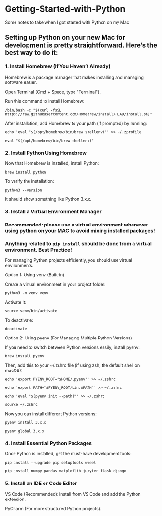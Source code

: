 # Getting-Started-with-Python
Some notes to take when I got started with Python on my Mac

## Setting up Python on your new Mac for development is pretty straightforward. Here’s the best way to do it:

### 1. Install Homebrew (If You Haven’t Already)

Homebrew is a package manager that makes installing and managing software easier.

Open Terminal (Cmd + Space, type "Terminal").

Run this command to install Homebrew:

`/bin/bash -c "$(curl -fsSL https://raw.githubusercontent.com/Homebrew/install/HEAD/install.sh)"`

After installation, add Homebrew to your path (if prompted) by running:

`echo 'eval "$(/opt/homebrew/bin/brew shellenv)"' >> ~/.zprofile`

`eval "$(/opt/homebrew/bin/brew shellenv)"`

### 2. Install Python Using Homebrew

Now that Homebrew is installed, install Python:

`brew install python`

To verify the installation:

`python3 --version`

It should show something like Python 3.x.x.

### 3. Install a Virtual Environment Manager 
### Recommended: please use a virtual environment whenever using python on your MAC to avoid mixing installed packages!
### Anything related to `pip install` should be done from a virtual environment. Best Practice!

For managing Python projects efficiently, you should use virtual environments.

Option 1: Using venv (Built-in)

Create a virtual environment in your project folder:

`python3 -m venv venv`

Activate it:

`source venv/bin/activate`

To deactivate:

`deactivate`

Option 2: Using pyenv (For Managing Multiple Python Versions)

If you need to switch between Python versions easily, install pyenv:

`brew install pyenv`

Then, add this to your ~/.zshrc file (if using zsh, the default shell on macOS):

`echo 'export PYENV_ROOT="$HOME/.pyenv"' >> ~/.zshrc`

`echo 'export PATH="$PYENV_ROOT/bin:$PATH"' >> ~/.zshrc`

`echo 'eval "$(pyenv init --path)"' >> ~/.zshrc`

`source ~/.zshrc`

Now you can install different Python versions:

`pyenv install 3.x.x`

`pyenv global 3.x.x`

### 4. Install Essential Python Packages

Once Python is installed, get the must-have development tools:

`pip install --upgrade pip setuptools wheel`

`pip install numpy pandas matplotlib jupyter flask django`

### 5. Install an IDE or Code Editor

VS Code (Recommended): Install from VS Code and add the Python extension.

PyCharm (For more structured Python projects).
